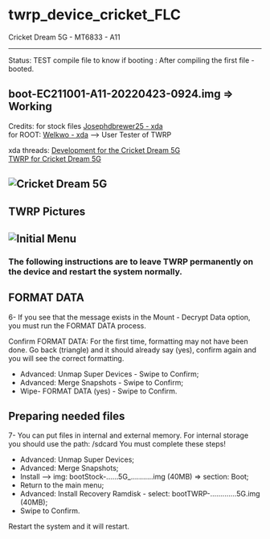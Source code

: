 # twrp_device_cricket_FLC
Cricket Dream 5G - MT6833 - A11

---------------
Status: TEST compile file to know if booting : After compiling the first file - booted.

boot-EC211001-A11-20220423-0924.img => Working
------------------------------------
Credits: for stock files [Josephdbrewer25 - xda](https://forum.xda-developers.com/m/josephdbrewer25.5982262/)   
for ROOT: [Welkwo - xda](https://forum.xda-developers.com/m/welkwo.6053862/) --> User Tester of TWRP

xda threads: [Development for the Cricket Dream 5G](https://forum.xda-developers.com/t/development-for-the-cricket-dream-5g.4414603/)   
[TWRP for Cricket Dream 5G](https://forum.xda-developers.com/t/twrp-for-cricket-dream-5g.4418963/)

![Cricket Dream 5G](https://phonedady.com/uploads/model_images/cricket_dream_5g_(2).webp)
--------------------------------
TWRP Pictures
-------------
![Initial Menu](cccc)
----------------------------------------

### The following instructions are to leave TWRP permanently on the device and restart the system normally.

## FORMAT DATA
6- If you see that the message exists in the Mount - Decrypt Data option, you must run the FORMAT DATA process.

Confirm FORMAT DATA: For the first time, formatting may not have been done. Go back (triangle) and it should already say (yes), confirm again and you will see the correct formatting.
- Advanced: Unmap Super Devices - Swipe to Confirm;
- Advanced: Merge Snapshots - Swipe to Confirm;
- Wipe- FORMAT DATA (yes) - Swipe to Confirm.

## Preparing needed files
7- You can put files in internal and external memory. For internal storage you should use the path: /sdcard
You must complete these steps!
- Advanced: Unmap Super Devices;
- Advanced: Merge Snapshots;
- Install --> img: bootStock-......5G_...........img (40MB) => section: Boot;
- Return to the main menu;
- Advanced: Install Recovery Ramdisk - select: bootTWRP-.............5G.img (40MB);
- Swipe to Confirm.

Restart the system and it will restart.
